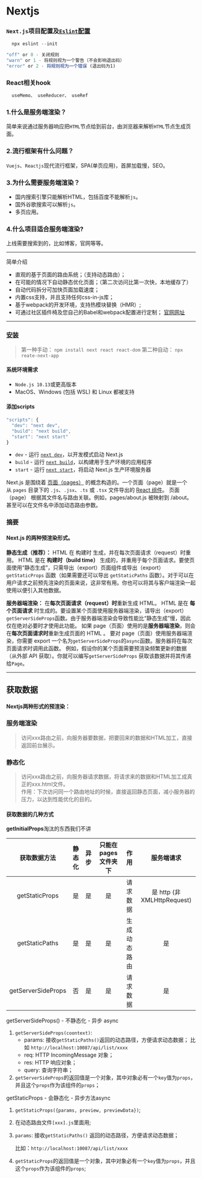 # Nextjs

### `Next.js`项目配置及[`Eslint`配置](https://eslint.bootcss.com/docs/user-guide/getting-started)

```js
  npx eslint --init

"off" or 0 - 关闭规则
"warn" or 1 - 将规则视为一个警告（不会影响退出码）
"error" or 2 - 将规则视为一个错误 (退出码为1)
```



### React相关hook
```js
  useMemo、 useReducer、 useRef
```

### 1.什么是服务端渲染？
 简单来说通过服务器响应把`HTML`节点给到前台，由浏览器来解析`HTML`节点生成页面。

### 2.流行框架有什么问题？
  `Vuejs`、`Reactjs`现代流行框架，SPA(单页应用)，首屏加载慢，SEO。

### 3.为什么需要服务端渲染？
- 国内搜索引擎只能解析HTML，包括百度不能解析`js`。
- 国外谷歌搜索可以解析`js`。
- 多页应用。

### 4.什么项目适合服务端渲染?
上线需要搜索到的，比如博客，官网等等。

---
简单介绍
- 直观的基于页面的路由系统；（支持动态路由）；
- 在可能的情况下自动静态优化页面；（第二次访问比第一次快，本地缓存了）
- 自动代码拆分可加快页面加载速度；
- 内置css支持，并且支持任何css-in-js库；
- 基于webpack的开发环境，支持热模块替换（HMR）;
- 可通过社区插件椅及您自己的Babel和webpack配置进行定制；
   [官网网址](https://nextjs.org/docs/getting-started)

--- 
### [安装](https://www.nextjs.cn/docs/getting-started)
>第一种手动： `npm install next react react-dom`
  第二种自动： `npx reate-next-app`

#### 系统环境需求
  - `Node.js 10.13`或更高版本
- MacOS、Windows (包括 WSL) 和 Linux 都被支持

#### 添加scripts
```js
"scripts": {
  "dev": "next dev",
  "build": "next build",
  "start": "next start"
}
```
*   `dev` - 运行 [`next dev`](https://www.nextjs.cn/docs/api-reference/cli#development)，以开发模式启动 Next.js
*   `build` - 运行 [`next build`](https://www.nextjs.cn/docs/api-reference/cli#build)，以构建用于生产环境的应用程序
*   `start` - 运行 [`next start`](https://www.nextjs.cn/docs/api-reference/cli#production)，将启动 Next.js 生产环境服务器

Next.js 是围绕着 [页面（pages）](https://www.nextjs.cn/docs/basic-features/pages) 的概念构造的。一个页面（page）就是一个从 `pages` 目录下的 `.js`、`.jsx`、`.ts` 或 `.tsx` 文件导出的 [React 组件](https://reactjs.org/docs/components-and-props.html)。
页面（page） 根据其文件名与路由关联。例如，pages/about.js 被映射到 /about。甚至可以在文件名中添加动态路由参数。

### 摘要
 #### Next.js 的两种预渲染形式。

**静态生成（推荐）：** HTML 在 构建时 生成，并在每次页面请求（request）时重用。
HTML 是在 **构建时（build time）** 生成的，并重用于每个页面请求。要使页面使用“静态生成”，只需导出（export）页面组件或导出（export） `getStaticProps` 函数（如果需要还可以导出 `getStaticPaths` 函数）。对于可以在用户请求之前预先渲染的页面来说，这非常有用。你也可以将其与客户端渲染一起使用以便引入其他数据。

**服务器端渲染：**
在**每次页面请求（request）时**重新生成 HTML。
 HTML 是在 **每个页面请求** 时生成的。要设置某个页面使用服务器端渲染，请导出（export） `getServerSideProps`函数。由于服务器端渲染会导致性能比“静态生成”慢，因此仅在绝对必要时才使用此功能。
 如果 page（页面）使用的是**服务器端渲染**，则会在**每次页面请求时**重新生成页面的 HTML 。
要对 page（页面）使用服务器端渲染，你需要 export 一个名为`getServerSideProps`的`async`函数。服务器将在每次页面请求时调用此函数。
例如，假设你的某个页面需要预渲染频繁更新的数据（从外部 API 获取）。你就可以编写`getServerSideProps` 获取该数据并将其传递给`Page`。

--- 
## 获取数据
#### Nextjs两种形式的预渲染：
### 服务端渲染
> 访问xxx路由之前，向服务器要数据，把要回来的数据和HTML加工，直接返回前台展示。
### 静态化
> 访问xxx路由之前，向服务器请求数据，将请求来的数据和HTML加工成真正的xxx.html文件。  
> 作用：下次访问同一个路由地址的时候，直接返回静态页面，减小服务器的压力，以达到性能优化的目的。

#### 获取数据的几种方式
**getInitialProps**淘汰的东西我们不讲
 
获取数据方法|  静态化  | 异步 | 只能在pages文件夹下 | 作用  | 服务端请求
:----: | :-----: | :------:  | :-----: | :------: | :-----:
getStaticProps  | 是 | 是 | 是 | 请求数据  | 是 http (非 XMLHttpRequest)
getStaticPaths  |  是 | 是 | 是 | 生成动态路由 | 是
getServerSideProps  | 否 | 是 | 是 | 请求数据  | 是


getServerSideProps() - 不静态化 - 异步 async
1. `getServerSideProps(coontext)`:
    - params: 接收`getStaticPaths()`返回的动态路径，方便请求动态数据； 
      比如 `http://localhost:10087/api/list/xxxx`
    - req: HTTP IncomingMessage 对象；
    - res: HTTP 响应对象；
    - query: 查询字符串；
2. `getServerSideProps`的返回值是一个对象，其中对象必有一个`key`值为`props`，并且这个`props`作为该组件的`props`；

getStaticProps - 会静态化 - 异步方法async

1. `getStaticProps({params, preview, previewData})`;
2. 在动态路由文件`[xxx].js`里面用;
3. `params`: 接收`getStaticPaths()` 返回的动态路径，方便请求动态数据；

    比如：`http://localhost:10087/api/list/xxxx`

4. `getStaticProps`的返回值是一个对象，其中对象必有一个`key`值为`props`，并且这个`props`作为该组件的`props`;
